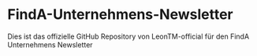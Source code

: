 # FindA-Unternehmens-Newsletter
Dies ist das offizielle GitHub Repository von LeonTM-official für den FindA Unternehmens Newsletter
